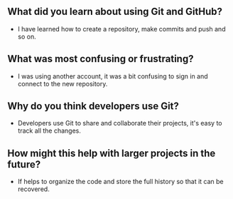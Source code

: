 ## What did you learn about using Git and GitHub?
- I have learned how to create a repository, make commits and push and so on.
## What was most confusing or frustrating?
- I was using another account, it was a bit confusing to sign in and connect to the new repository.
## Why do you think developers use Git?
- Developers use Git to share and collaborate their projects, it's easy to track all the changes.
## How might this help with larger projects in the future?
- If helps to organize the code and store the full history so that it can be recovered.
